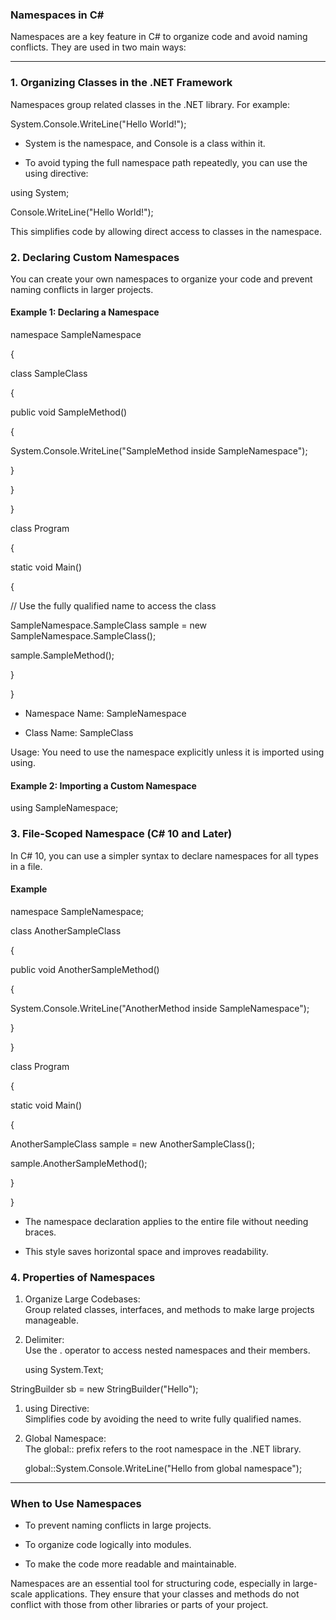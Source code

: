 ### Namespaces in C#

Namespaces are a key feature in C# to organize code and avoid naming conflicts. They are used in two main ways:

* * * * *

### 1\. Organizing Classes in the .NET Framework

Namespaces group related classes in the .NET library. For example:

System.Console.WriteLine("Hello World!");

- System is the namespace, and Console is a class within it.

- To avoid typing the full namespace path repeatedly, you can use the using directive:

using System;

Console.WriteLine("Hello World!");

This simplifies code by allowing direct access to classes in the namespace.

### 2\. Declaring Custom Namespaces

You can create your own namespaces to organize your code and prevent naming conflicts in larger projects.

#### Example 1: Declaring a Namespace

namespace SampleNamespace

{

class SampleClass

{

public void SampleMethod()

{

System.Console.WriteLine("SampleMethod inside SampleNamespace");

}

}

}

class Program

{

static void Main()

{

// Use the fully qualified name to access the class

SampleNamespace.SampleClass sample = new SampleNamespace.SampleClass();

sample.SampleMethod();

}

}

- Namespace Name: SampleNamespace

- Class Name: SampleClass

Usage: You need to use the namespace explicitly unless it is imported using using.

#### Example 2: Importing a Custom Namespace

using SampleNamespace;

### 3\. File-Scoped Namespace (C# 10 and Later)

In C# 10, you can use a simpler syntax to declare namespaces for all types in a file.

#### Example

namespace SampleNamespace;

class AnotherSampleClass

{

public void AnotherSampleMethod()

{

System.Console.WriteLine("AnotherMethod inside SampleNamespace");

}

}

class Program

{

static void Main()

{

AnotherSampleClass sample = new AnotherSampleClass();

sample.AnotherSampleMethod();

}

}

- The namespace declaration applies to the entire file without needing braces.

- This style saves horizontal space and improves readability.

### 4\. Properties of Namespaces

1. Organize Large Codebases:\
   Group related classes, interfaces, and methods to make large projects manageable.

2. Delimiter:\
   Use the . operator to access nested namespaces and their members.

   using System.Text;

StringBuilder sb = new StringBuilder("Hello");

1. using Directive:\
   Simplifies code by avoiding the need to write fully qualified names.

2. Global Namespace:\
   The global:: prefix refers to the root namespace in the .NET library.

   global::System.Console.WriteLine("Hello from global namespace");

* * * * *

### When to Use Namespaces

- To prevent naming conflicts in large projects.

- To organize code logically into modules.

- To make the code more readable and maintainable.

Namespaces are an essential tool for structuring code, especially in large-scale applications. They ensure that your
classes and methods do not conflict with those from other libraries or parts of your project.